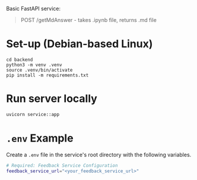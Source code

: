 Basic FastAPI service:

> POST /getMdAnswer - takes .ipynb file, returns .md file  

# Set-up (Debian-based Linux)

	cd backend
	python3 -m venv .venv
	source .venv/bin/activate
	pip install -m requirements.txt

# Run server locally
```bash
uvicorn service::app
```

# `.env` Example

Create a `.env` file in the service's root directory with the following variables.

```bash
# Required: Feedback Service Configuration
feedback_service_url="<your_feedback_service_url>"
```
